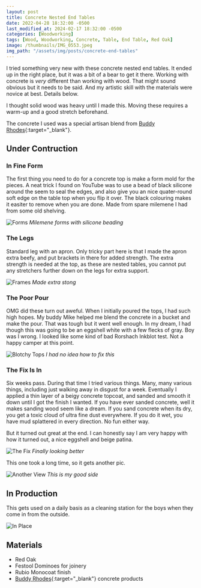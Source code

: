 ```yaml
---
layout: post
title: Concrete Nested End Tables
date: 2022-04-28 18:32:00 -0500
last_modified_at: 2024-02-17 18:32:00 -0500
categories: [Woodworking]
tags: [Wood, Woodworking, Concrete, Table, End Table, Red Oak]
image: /thumbnails/IMG_0553.jpeg
img_path: "/assets/img/posts/concrete-end-tables"
---
```


I tried something very new with these concrete nested end tables.  It ended up in the right place, but it was a bit of a bear to get it there.  Working with concrete is _very_ different than working with wood.  That might sound obvious but it needs to be said.  And my artistic skill with the materials were novice at best.  Details below.

I thought solid wood was heavy until I made this.  Moving these requires a warm-up and a good stretch beforehand.

The concrete I used was a special artisan blend from [Buddy Rhodes]{:target="_blank"}.

## Under Contruction

### In Fine Form

The first thing you need to do for a concrete top is make a form mold for the pieces.  A neat trick I found on YouTube was to use a bead of black silicone around the seem to seal the edges, and also give you an nice quater-round soft edge on the table top when you flip it over.  The black colouring makes it easiter to remove when you are done.  Made from spare milemene I had from some old shelving.

![Forms][Forms]
_Milemene forms with silicone beading_

### The Legs

Standard leg with an apron.  Only tricky part here is that I made the apron extra beefy, and put brackets in there for added strength.  The extra strength is needed at the top, as these are nested tables, you cannot put any stretchers further down on the legs for extra support.

![Frames][Frames]
_Made extra stong_

### The Poor Pour

OMG did these turn out aweful.  When I initially poured the tops, I had such high hopes.  My buddy Mike helped me blend the concrete in a bucket and make the pour.  That was tough but it went well enough.  In my dream, I had though this was going to be an eggshell white with a few flecks of gray.  Boy was I wrong.  I looked like some kind of bad Rorshach Inkblot test.  Not a happy camper at this point.

![Blotchy Tops][Blotchy Tops]
_I had no idea how to fix this_

### The Fix Is In

Six weeks pass.  During that time I tried various things.  Many, many various things, including just walking away in disgust for a week.  Eventually I applied a thin layer of a beigy concrete topcoat, and sanded and smooth it down until I got the finish I wanted.  If you have ever sanded concrete, well it makes sanding wood seem like a dream.  If you sand concrete when its dry, you get a toxic cloud of ultra fine dust everywhere. If you do it wet, you have mud splattered in every direction.  No fun either way.

But it turned out great at the end.  I can honestly say I am very happy with how it turned out, a nice eggshell and beige patina.

![The Fix][The Fix]
_Finally looking better_

This one took a long time, so it gets another pic.

![Another View][Another View]
_This is my good side_

## In Production

This gets used on a daily basis as a cleaning station for the boys when they come in from the outside.

![In Place][In Place]

## Materials

- Red Oak
- Festool Dominoes for joinery
- Rubio Monocoat finish
- [Buddy Rhodes]{:target="_blank"} concrete products

[Forms]: 20220420_174227.jpeg
[Frames]: 20220420_174306.jpeg
[Blotchy Tops]: 20220503_133849.jpeg
[The Fix]: 20220623_123043.jpeg
[Another View]: 20220623_123128.jpeg
[In Place]: IMG_0553.jpeg
[Buddy Rhodes]: https://www.buddyrhodes.com
